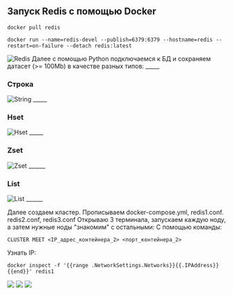 ## Запуск Redis с помощью Docker
```
docker pull redis
```
```
docker run --name=redis-devel --publish=6379:6379 --hostname=redis --restart=on-failure --detach redis:latest
```
<image src="../images/redis_server.jpg" alt="Redis">
Далее с помощью Python подключаемся к БД и сохраняем датасет (>= 100Mb) в качестве разных типов:
_____

### Строка
<image src="../images/load_str.jpg" alt="String">
_____
  
### Hset
<image src="../images/load_hset.jpg" alt="Hset">
_____
  
### Zset
<image src="../images/load_zset.jpg" alt="Zset">
______
  
### List
<image src="../images/load_list.jpg" alt="List">
______

Далее создаем кластер. Прописываем docker-compose.yml, redis1.conf. redis2.conf, redis3.conf
Открываю 3 терминала, запускаем каждую ноду, а затем нужные ноды "знакомим" с остальными:
С помощью команды:
```
CLUSTER MEET <IP_адрес_контейнера_2> <порт_контейнера_2>
```
Узнать IP:
```
docker inspect -f '{{range .NetworkSettings.Networks}}{{.IPAddress}}{{end}}' redis1
```

<image src="../images/redis_3.jpg">

<image src="../images/redis_nodes.jpg">

<image src="../images/redis_conf.jpg">
